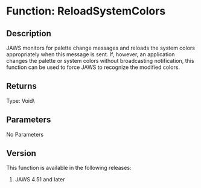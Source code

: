 # Function: ReloadSystemColors

## Description

JAWS monitors for palette change messages and reloads the system colors
appropriately when this message is sent. If, however, an application
changes the palette or system colors without broadcasting notification,
this function can be used to force JAWS to recognize the modified
colors.

## Returns

Type: Void\

## Parameters

No Parameters

## Version

This function is available in the following releases:

1.  JAWS 4.51 and later
